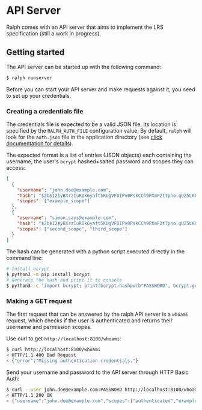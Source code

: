 # API Server

Ralph comes with an API server that aims to implement the LRS specification (still a work in progress).

## Getting started

The API server can be started up with the following command:

```bash
$ ralph runserver
```

Before you can start your API server and make requests against it, you need to set up your credentials.

### Creating a credentials file

The credentials file is expected to be a valid JSON file. Its location is specified by the `RALPH_AUTH_FILE` configuration value. By default, `ralph` will look for the `auth.json` file in the application directory (see [click documentation for details](https://click.palletsprojects.com/en/8.0.x/api/#click.get_app_dir)).

The expected format is a list of entries (JSON objects) each containing the username, the user's `bcrypt` hashed+salted password and scopes they can access:

```json
[
  {
    "username": "john.doe@example.com",
    "hash": "$2b$12$yBXrzIuRIk6yaft5KUgVFOIPv0PskCCh9PXmF2t7pno.qUZ5LK0D2",
    "scopes": ["example_scope"]
  },
  {
    "username": "simon.says@example.com",
    "hash": "$2b$12$yBXrzIuRIk6yaft5KUgVFOIPv0PskCCh9PXmF2t7pno.qUZ5LK0D2",
    "scopes": ["second_scope", "third_scope"]
  }
]
```

The hash can be generated with a python script executed directly in the command line:

```bash
# Install bcrypt
$ python3 -m pip install bcrypt
# Generate the hash and print it to console
$ python3 -c 'import bcrypt; print(bcrypt.hashpw(b"PASSWORD", bcrypt.gensalt()).decode("ascii"))'
```

### Making a GET request

The first request that can be answered by the ralph API server is a `whoami` request, which checks if the user is authenticated and returns their username and permission scopes.

Use curl to get `http://localhost:8100/whoami`:

```bash
$ curl http://localhost:8100/whoami
< HTTP/1.1 400 Bad Request
< {"error":"Missing authentication credentials."}
```

Send your username and password to the API server through HTTP Basic Auth:

```bash
$ curl --user john.doe@example.com:PASSWORD http://localhost:8100/whoami
< HTTP/1.1 200 OK
< {"username":"john.doe@example.com","scopes":["authenticated","example_scope"]}
```
